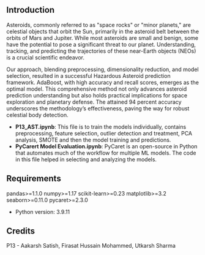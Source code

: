 ## Introduction

Asteroids, commonly referred to as "space rocks" or "minor planets," are celestial objects that orbit the Sun, primarily in the asteroid belt between the orbits of Mars and Jupiter. While most asteroids are small and benign, some have the potential to pose a significant threat to our planet. Understanding, tracking, and predicting the trajectories of these near-Earth objects (NEOs) is a crucial scientific endeavor. 

Our approach, blending preprocessing, dimensionality reduction, and model selection, resulted in a successful Hazardous Asteroid prediction framework. AdaBoost, with high accuracy and recall scores, emerges as the optimal model. This comprehensive method not only advances asteroid prediction understanding but also holds practical implications for space exploration and planetary defense. The attained 94 percent accuracy underscores the methodology’s effectiveness, paving the way for robust celestial body detection.

- **P13_AST.ipynb**: This file is to train the models individually, contains preprocessing, feature selection, outlier detection and treatment, PCA analysis, SMOTE and then the model training and predictions.
- **PyCarert Model Evaluation.ipynb**: PyCaret is an open-source in Python that automates much of the workflow for multiple ML models. The code in this file helped in selecting and analyzing the models.

## Requirements

pandas>=1.1.0
numpy>=1.17
scikit-learn>=0.23
matplotlib>=3.2
seaborn>=0.11.0
pycaret>=2.3.0

- Python version: 3.9.11


## Credits

P13 - Aakarsh Satish, Firasat Hussain Mohammed, Utkarsh Sharma


